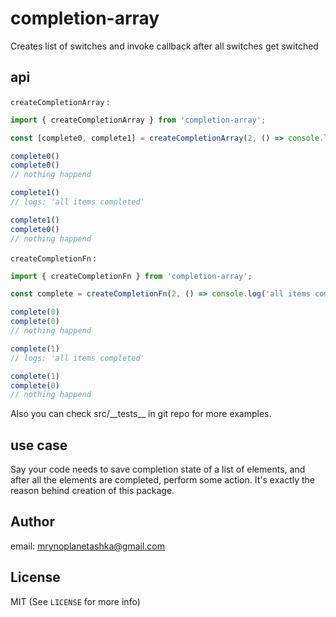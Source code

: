 # completion-array

Creates list of switches and invoke callback after all switches get switched
## api

`createCompletionArray` :
```js
import { createCompletionArray } from 'completion-array';

const [complete0, complete1] = createCompletionArray(2, () => console.log('all items completed'));

complete0()
complete0()
// nothing happend

complete1()
// logs: 'all items completed'

complete1()
complete0()
// nothing happend
```
`createCompletionFn` :
```js
import { createCompletionFn } from 'completion-array';

const complete = createCompletionFn(2, () => console.log('all items completed'));

complete(0)
complete(0)
// nothing happend

complete(1)
// logs: 'all items completed'

complete(1)
complete(0)
// nothing happend
```

Also you can check src/\_\_tests\_\_ in git repo for more examples.
## use case
Say your code needs to save completion state of a list of elements, and after all the elements are completed, perform some action. It's exactly the reason behind creation of this package.

## Author
email:
mrynoplanetashka@gmail.com

## License
MIT (See `LICENSE` for more info)